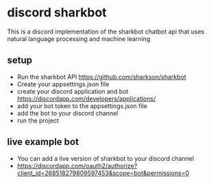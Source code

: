 # discord sharkbot
This is a discord implementation of the sharkbot chatbot api that uses natural language processing and machine learning

## setup
- Run the sharkbot API https://github.com/sharkson/sharkbot
- Create your appsettings.json file
- create your discord application and bot https://discordapp.com/developers/applications/
- add your bot token to the appsettings.json file
- add the bot to your discord channel
- run the project

## live example bot
- You can add a live version of sharkbot to your discord channel
- https://discordapp.com/oauth2/authorize?client_id=268518279809597453&scope=bot&permissions=0